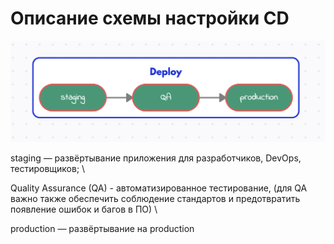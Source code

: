 # Описание схемы настройки CD

![Описание схемы настройки CD](CD.png)

staging — развёртывание приложения для разработчиков, DevOps, тестировщиков; \

Quality Assurance (QA) - автоматизированное тестирование, (для QA важно также обеспечить соблюдение стандартов и предотвратить появление ошибок и багов в ПО) \

production — развёртывание на production
